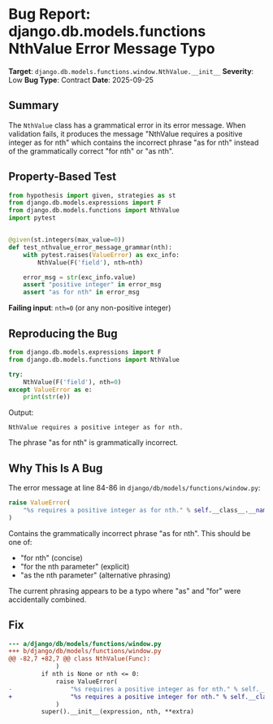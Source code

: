 # Bug Report: django.db.models.functions NthValue Error Message Typo

**Target**: `django.db.models.functions.window.NthValue.__init__`
**Severity**: Low
**Bug Type**: Contract
**Date**: 2025-09-25

## Summary

The `NthValue` class has a grammatical error in its error message. When validation fails, it produces the message "NthValue requires a positive integer as for nth" which contains the incorrect phrase "as for nth" instead of the grammatically correct "for nth" or "as nth".

## Property-Based Test

```python
from hypothesis import given, strategies as st
from django.db.models.expressions import F
from django.db.models.functions import NthValue
import pytest


@given(st.integers(max_value=0))
def test_nthvalue_error_message_grammar(nth):
    with pytest.raises(ValueError) as exc_info:
        NthValue(F('field'), nth=nth)

    error_msg = str(exc_info.value)
    assert "positive integer" in error_msg
    assert "as for nth" in error_msg
```

**Failing input**: `nth=0` (or any non-positive integer)

## Reproducing the Bug

```python
from django.db.models.expressions import F
from django.db.models.functions import NthValue

try:
    NthValue(F('field'), nth=0)
except ValueError as e:
    print(str(e))
```

Output:
```
NthValue requires a positive integer as for nth.
```

The phrase "as for nth" is grammatically incorrect.

## Why This Is A Bug

The error message at line 84-86 in `django/db/models/functions/window.py`:

```python
raise ValueError(
    "%s requires a positive integer as for nth." % self.__class__.__name__
)
```

Contains the grammatically incorrect phrase "as for nth". This should be one of:
- "for nth" (concise)
- "for the nth parameter" (explicit)
- "as the nth parameter" (alternative phrasing)

The current phrasing appears to be a typo where "as" and "for" were accidentally combined.

## Fix

```diff
--- a/django/db/models/functions/window.py
+++ b/django/db/models/functions/window.py
@@ -82,7 +82,7 @@ class NthValue(Func):
             )
         if nth is None or nth <= 0:
             raise ValueError(
-                "%s requires a positive integer as for nth." % self.__class__.__name__
+                "%s requires a positive integer for nth." % self.__class__.__name__
             )
         super().__init__(expression, nth, **extra)
```